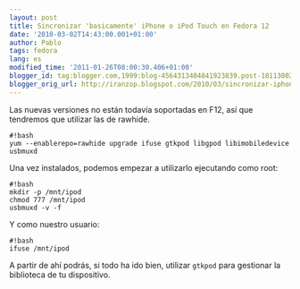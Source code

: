 ```yaml
---
layout: post
title: Sincronizar 'basicamente' iPhone o iPod Touch en Fedora 12
date: '2010-03-02T14:43:00.001+01:00'
author: Pablo
tags: fedora
lang: es
modified_time: '2011-01-26T08:00:30.406+01:00'
blogger_id: tag:blogger.com,1999:blog-4564313404841923839.post-1811300258953715112
blogger_orig_url: http://iranzop.blogspot.com/2010/03/sincronizar-iphone-o-ipod-touch-en-f12.html
---
```


Las nuevas versiones no están todavía soportadas en F12, así que tendremos que utilizar las de rawhide.

~~~
#!bash 
yum --enablerepo=rawhide upgrade ifuse gtkpod libgpod libimobiledevice usbmuxd
~~~

Una vez instalados, podemos empezar a utilizarlo ejecutando como root:

~~~
#!bash 
mkdir -p /mnt/ipod
chmod 777 /mnt/ipod
usbmuxd -v -f
~~~

Y como nuestro usuario:

~~~
#!bash 
ifuse /mnt/ipod
~~~

A partir de ahí podrás, si todo ha ido bien, utilizar `gtkpod` para gestionar la biblioteca de tu dispositivo.
